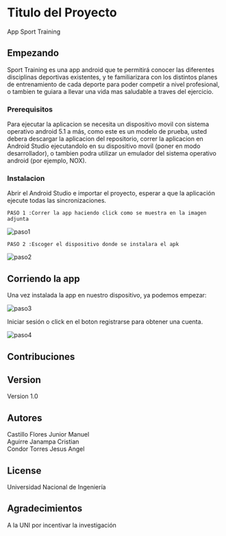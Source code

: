 # Titulo del Proyecto <br />

App Sport Training <br />

## Empezando <br />
Sport Training es una app android que te permitirá conocer las diferentes disciplinas deportivas existentes, y te familiarizara con los distintos planes de entrenamiento de cada deporte para poder competir a nivel profesional, o tambien te guiara a llevar una vida mas saludable a traves del ejercicio. <br />

### Prerequisitos <br />

Para ejecutar la aplicacion se necesita un dispositivo movil con sistema operativo android 5.1 a más, como este es un modelo de prueba, usted debera descargar la aplicacion del repositorio, correr la aplicacion en Android Studio ejecutandolo en su dispositivo movil (poner en modo desarrollador), o tambien podra utilizar un emulador del sistema operativo android (por ejemplo, NOX). <br />

### Instalacion <br />
Abrir el Android Studio e importar el proyecto, esperar a que la aplicación ejecute todas las sincronizaciones. <br />
```
PASO 1 :Correr la app haciendo click como se muestra en la imagen adjunta
```
![paso1](https://user-images.githubusercontent.com/27708565/60320548-b0d13200-993f-11e9-9dee-043b6bc5a1ba.PNG)

```
PASO 2 :Escoger el dispositivo donde se instalara el apk
```
![paso2](https://user-images.githubusercontent.com/27708565/60320801-71571580-9940-11e9-8909-d87c5391d6dd.PNG)


## Corriendo la app <br />
Una vez instalada la app en nuestro dispositivo, ya podemos empezar: <br />

![paso3](https://user-images.githubusercontent.com/27708565/60320986-0eb24980-9941-11e9-873f-4e7ff9b04ae1.jpg)

Iniciar sesión o click en el boton registrarse para obtener una cuenta. <br />

![paso4](https://user-images.githubusercontent.com/27708565/60321043-37d2da00-9941-11e9-8cee-0fbb8c28b436.jpg)

## Contribuciones <br />



## Version <br />

Version 1.0

## Autores <br />

Castillo Flores Junior Manuel <br />
Aguirre Janampa Cristian <br />
Condor Torres Jesus Angel <br />

## License <br />
Universidad Nacional de Ingeniería


## Agradecimientos
A la UNI por incentivar la investigación
